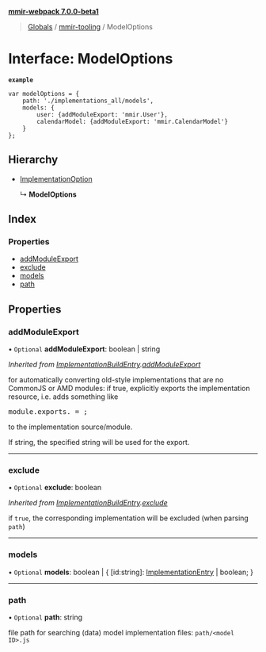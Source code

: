 **[mmir-webpack 7.0.0-beta1](../README.md)**

> [Globals](../README.md) / [mmir-tooling](../modules/mmir_tooling.md) / ModelOptions

# Interface: ModelOptions

**`example`** 
```
var modelOptions = {
	path: './implementations_all/models',
	models: {
		user: {addModuleExport: 'mmir.User'},
		calendarModel: {addModuleExport: 'mmir.CalendarModel'}
	}
};
```

## Hierarchy

* [ImplementationOption](mmir_tooling.implementationoption.md)

  ↳ **ModelOptions**

## Index

### Properties

* [addModuleExport](mmir_tooling.modeloptions.md#addmoduleexport)
* [exclude](mmir_tooling.modeloptions.md#exclude)
* [models](mmir_tooling.modeloptions.md#models)
* [path](mmir_tooling.modeloptions.md#path)

## Properties

### addModuleExport

• `Optional` **addModuleExport**: boolean \| string

*Inherited from [ImplementationBuildEntry](mmir_tooling.implementationbuildentry.md).[addModuleExport](mmir_tooling.implementationbuildentry.md#addmoduleexport)*

for automatically converting old-style implementations that are no CommonJS or AMD modules:
if true, explicitly exports the implementation resource, i.e. adds something like
<pre>
module.exports.<resource name> = <resource constructor>;
</pre>
to the implementation source/module.

If string, the specified string will be used for the export.

___

### exclude

• `Optional` **exclude**: boolean

*Inherited from [ImplementationBuildEntry](mmir_tooling.implementationbuildentry.md).[exclude](mmir_tooling.implementationbuildentry.md#exclude)*

if `true`, the corresponding implementation will be excluded (when parsing `path`)

___

### models

• `Optional` **models**: boolean \| { [id:string]: [ImplementationEntry](mmir_tooling.implementationentry.md) \| boolean;  }

___

### path

• `Optional` **path**: string

file path for searching (data) model implementation files:
`path/<model ID>.js`

